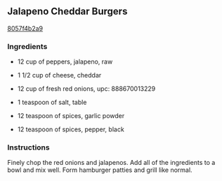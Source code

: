 ## Jalapeno Cheddar Burgers

[8057f4b2a9](http://www.food.com/recipe/jalapeno-cheddar-burgers-461306)

### Ingredients

 - 12 cup of peppers, jalapeno, raw

 - 1 1/2 cup of cheese, cheddar

 - 12 cup of fresh red onions, upc: 888670013229

 - 1 teaspoon of salt, table

 - 12 teaspoon of spices, garlic powder

 - 12 teaspoon of spices, pepper, black

### Instructions

Finely chop the red onions and jalapenos. Add all of the ingredients to a bowl and mix well. Form hamburger patties and grill like normal.